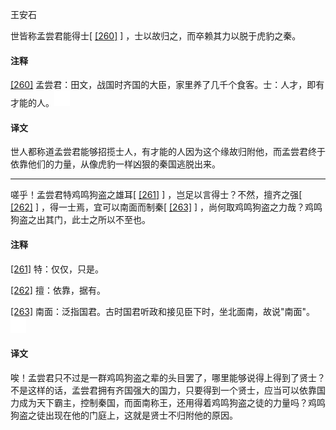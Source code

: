 
王安石

世皆称孟尝君能得士[
[\[260\]](#note_260)
] ，士以故归之，而卒赖其力以脱于虎豹之秦。

#### 注释 

[\[260\]](#noteBack_260)
孟尝君：田文，战国时齐国的大臣，家里养了几千个食客。士：人才，即有才能的人。![ft](media/Image00002.jpg)

#### 译文 

世人都称道孟尝君能够招揽士人，有才能的人因为这个缘故归附他，而孟尝君终于依靠他们的力量，从像虎豹一样凶狠的秦国逃脱出来。

------------------------------------------------------------------------

嗟乎！孟尝君特鸡鸣狗盗之雄耳[
[\[261\]](#note_261)
] ，岂足以言得士？不然，擅齐之强[
[\[262\]](#note_262)
] ，得一士焉，宜可以南面而制秦[
[\[263\]](#note_263)
]
，尚何取鸡鸣狗盗之力哉？鸡鸣狗盗之出其门，此士之所以不至也。

#### 注释 

[\[261\]](#noteBack_261)
特：仅仅，只是。

[\[262\]](#noteBack_262)
擅：依靠，据有。

[\[263\]](#noteBack_263)
南面：泛指国君。古时国君听政和接见臣下时，坐北面南，故说"南面"。![ft](media/Image00002.jpg)

#### 译文 

唉！孟尝君只不过是一群鸡鸣狗盗之辈的头目罢了，哪里能够说得上得到了贤士？不是这样的话，孟尝君拥有齐国强大的国力，只要得到一个贤士，应当可以依靠国力成为天下霸主，控制秦国，而面南称王，还用得着鸡鸣狗盗之徒的力量吗？鸡鸣狗盗之徒出现在他的门庭上，这就是贤士不归附他的原因。

